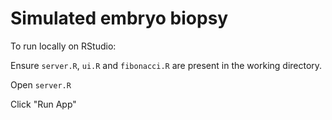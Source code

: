 # Simulated embryo biopsy

To run locally on RStudio:

Ensure `server.R`, `ui.R` and `fibonacci.R` are present in the working directory.

Open `server.R`

Click "Run App"